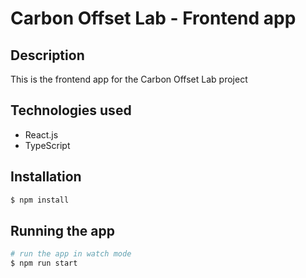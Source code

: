 # Carbon Offset Lab - Frontend app

## Description

This is the frontend app for the Carbon Offset Lab project

## Technologies used

- React.js
- TypeScript

## Installation

```bash
$ npm install
```

## Running the app

```bash
# run the app in watch mode
$ npm run start
```
